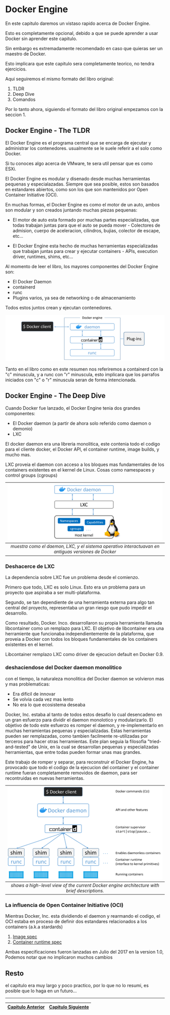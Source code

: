 # Docker Engine

En este capitulo daremos un vistaso rapido acerca de Docker Engine.

Esto es completamente opcional, debido a que se puede aprender a usar Docker sin aprender este capitulo.

Sin embargo es extremadamente recomendado en caso que quieras ser un maestro de Docker.

Esto implicara que este capitulo sera completamente teorico, no tendra ejercicios.

Aqui seguiremos el mismo formato del libro original:

1. TLDR
2. Deep Dive
3. Comandos

Por lo tanto ahora, siguiendo el formato del libro original empezamos con la seccion 1.

## Docker Engine - The TLDR

El Docker Engine es el programa central que se encarga de ejecutar y administrar los contenedores. usualmente se le suele referir a el solo como Docker.

Si tu conoces algo acerca de VMware, te sera util pensar que es como ESXi.

El Docker Engine es modular y disenado desde muchas herramientas pequenas y especialazadas.
Siempre que sea posible, estos son basados en estandares abiertos, como son los que son mantenidos por Open Container Initiative (OCI).

En muchas formas, el Docker Engine es como el motor de un auto, ambos son modular y son creados juntando muchas piezas pequenas:

- El motor de auto esta formado por muchas partes especializadas, que todas trabajan juntas para 
que el auto se pueda mover - Colectores de admision, cuerpo de aceleracion, cilindros, bujias, colector de
escape, etc...

- El Docker Engine esta hecho de muchas herramientas especializadas que trabajan juntas para crear y ejecutar
containers - APIs, execution driver, runtimes, shims, etc...

Al momento de leer el libro, los mayores componentes del Docker Engine son:

- El Docker Daemon
- containerd
- runc
- Plugins varios, ya sea de networking o de almacenamiento

Todos estos juntos crean y ejecutan contenedores.

![Figure 5.1](src/figure5-1.png)

Tanto en el libro como en este resumen nos referiremos a containerd con la "c" minuscula, y a runc con "r" minuscula, esto implicara que los parrafos iniciados con "c" o "r" minuscula seran de forma intencionada.

## Docker Engine - The Deep Dive

Cuando Docker fue lanzado, el Docker Engine tenia dos grandes componentes:

- El Docker daemon (a partir de ahora solo referido como daemon o demonio)
- LXC

El docker daemon era una libreria monolitica, este contenia todo el codigo para el cliente docker, el Docker API, el container runtime, image builds, y mucho mas.

LXC proveia el daemon con acceso a los bloques mas fundamentales de los containers existentes en el kernel de Linux. Cosas como namespaces y control groups (cgroups)

|![figure5-2](src/figure5-2.png)|
|:-:|
|*muestra como el daemon, LXC, y el sistema operativo interactuavan en antiguas versiones de Docker*|

### Deshacerce de LXC

La dependencia sobre LXC fue un problema desde el comienzo.

Primero que todo, LXC es solo Linux. Esto era un problema para un proyecto que aspiraba a ser multi-plataforma.

Segundo, se tan dependiente de una herramienta externa para algo tan central del proyecto, representaba un gran riesgo que pudo impedir el desarrollo.

Como resultado, Docker. Inco. desarrollaron su propia herramienta llamada libcontainer como un remplazo para LXC. El objetivo de libcontainer era una herramiente que funcionaba independientemente de la plataforma, que proveia a Docker con todos los bloques fundamentales de los containers existentes en el kernel.

Libcontainer remplazo LXC como driver de ejecucion default en Docker 0.9.

### deshaciendose del Docker daemon monolitico

con el tiempo, la naturaleza monolitica del Docker daemon se volvieron mas y mas problematicas:

- Era dificil de innovar
- Se volvia cada vez mas lento
- No era lo que ecosistema deseaba

Docker, Inc. estaba al tanto de todos estos desafio lo cual desencadeno en un gran esfuerzo para dividir el daemon monolotico y modularizarlo. El objetivo de todo este esfuerzo es romper el daemon, y re-implementarlo en muchas herramientas pequenas y especializadas. Estas herramientas pueden ser remplazadas, como tambien facilmente re-utilizadas por terceros para hacer otras herramientas. Este plan seguia la filosofia "tried-and-tested" de Unix, en la cual se desarrollan pequenas y especializadas herramientas, que entre todas pueden formar unas mas grandes.

Este trabajo de romper y separar, para reconstruir el Docker Engine, ha provocado que todo el codigo de la ejecucion del container y el container runtime  fueran completamente removidos de daemon, para ser recontruidas en nuevas herramientas.

|![figure5-3](src/figure5-3.png)|
|:-:|
|*shows a high-level view of the current Docker engine architecture with brief descriptions.*|

### La influencia de Open Container Initiative (OCI)

Mientras Docker, Inc. esta dividiendo el daemon y rearmando el codigo, el OCI estaba en proceso de definir dos estandares relacionados a los containers (a.k.a stardards)

1. [Image spec](https://github.com/opencontainers/image-spec)
2. [Container runtime spec](https://github.com/opencontainers/runtime-spec)

Ambas especificaciones fueron lanzadas en Julio del 2017 en la version 1.0, Podemos notar que no implicaron muchos cambios

## Resto

el capitulo era muy largo y poco practico, por lo que no lo resumi, es posible que lo haga en un futuro...

---
|[Capitulo Anterior](1.md)|[Capitulo Siguiente](3.md)|
|:-:|:-:|
